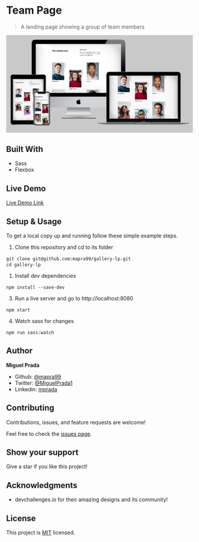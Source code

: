# Team Page

> A landing page showing a group of team members

![screenshot](./app_screenshot.png)

## Built With

- Sass
- Flexbox

## Live Demo

[Live Demo Link](https://mapra99.github.io/teams-page/index.html)


## Setup & Usage

To get a local copy up and running follow these simple example steps.
1. Clone this repository and cd to its folder
```
git clone git@github.com:mapra99/gallery-lp.git
cd gallery-lp
```
1. Install dev dependencies
```
npm install --save-dev
```
3. Run a live server and go to http://localhost:8080
```
npm start
```
4. Watch sass for changes
```
npm run sass:watch
```

## Author

**Miguel Prada**

- Github: [@mapra99](https://github.com/mapra99)
- Twitter: [@MiguelPrada1](https://twitter.com/MiguelPrada1)
- Linkedin: [mprada](https://linkedin.com/in/mprada)

## Contributing

Contributions, issues, and feature requests are welcome!

Feel free to check the [issues page](issues/).

## Show your support

Give a star if you like this project!

## Acknowledgments

- devchallenges.io for their amazing designs and its community!

## License

This project is [MIT](lic.url) licensed.
